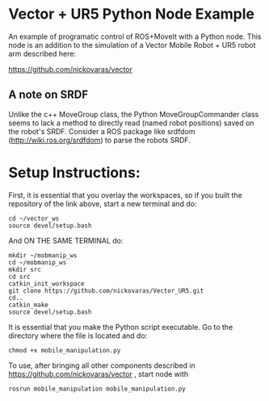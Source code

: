 # Vector + UR5 Python Node Example

An example of programatic control of ROS+MoveIt with a Python node. This node is an addition to the simulation of a Vector Mobile Robot + UR5 robot arm described here:

https://github.com/nickovaras/vector

## A note on SRDF
Unlike the c++ MoveGroup class, the Python MoveGroupCommander class seems to lack a method to directly read <group states> (named robot positions) saved on the robot's SRDF. Consider a ROS package like srdfdom (http://wiki.ros.org/srdfdom) to parse the robots SRDF.


# Setup Instructions:

First, it is essential that you overlay the workspaces, so if you built the repository of the link above, start a new terminal and do:

```
cd ~/vector_ws
source devel/setup.bash
```

And ON THE SAME TERMINAL do:

```
mkdir ~/mobmanip_ws
cd ~/mobmanip_ws
mkdir src
cd src
catkin_init_workspace
git clone https://github.com/nickovaras/Vector_UR5.git
cd..
catkin_make
source devel/setup.bash
```
It is essential that you make the Python script executable. Go to the directory where the file is located and do: 
```
chmod +x mobile_manipulation.py
```

To use, after bringing all other components described in https://github.com/nickovaras/vector , start node with
```
rosrun mobile_manipulation mobile_manipulation.py

